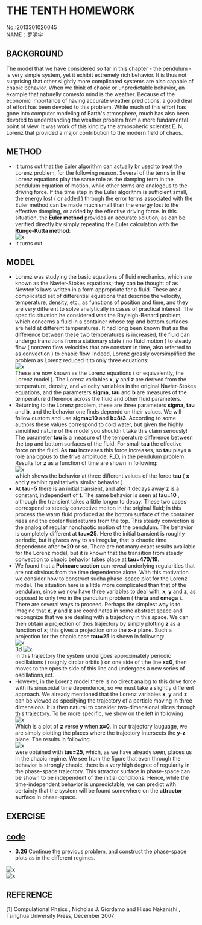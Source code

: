 **THE TENTH HOMEWORK**
====

No.:2013301020045     
NAME：罗明宇

**BACKGROUND**
--------

The model that we have considered so far in this chapter - the pendulum - is very simple system, yet it exhibit extremely rich behavior. It is thus not surprising that other slightly more complicated systems are also capable of chaoic behavior. When we think of chaoic or unpredictable behavior, an example that naturelly comesto mind is the weather. Because of the economic importance of having accurate weather predictions, a good deal of effort has been devoted to this problem. While much of this effort has gone into computer modeling of Earth's atmosphere, much has also been devoted to understanding the weather problem from a more fundamental point of view. It was work of this kind by the atmospheric scientist E. N, Lorenz that provided a major contribution to the modern field of chaos.           
  
  
**METHOD**
----

- It turns out that the Euler algorithm can actually br used to treat the Lorenz problem, for the following reason. Several of the terms in the Lorenz equations play the same role as the damping term in the pendulum equation of motion, while other terms are analogous to the driving force. If the time step in the Euler algorithm is sufficient small, the energy lost ( or added ) through the error terms associated with the Euler method can be made much small than the energy lost to the effective damping, or added by the effective driving force. In this situation, the **Euler method** provides an accurate solution, as can be verified directly by simply repeating the **Euler** calculation with the **Runge-Kutta method**:                   
![x](https://raw.githubusercontent.com/luomingyu/computationalphysics_N2013301020045/code/10th/公式1.png)           
- It turns out

**MODEL**
----
- Lorenz was studying the basic equations of fluid mechanics, which are known as the Navier-Stokes equations; they can be thought of as Newton's laws written in a form appropriate for a fluid. These are a complicated set of differential equations that describe the velocity, temperature, density, etc., as functions of position and time, and they are very different to solve analytically in cases of practical interest. The specific situation he considered was the Rayleigh-Benard problem, which concerns a fluid in a container whose top and bottom surfaces are held at different temperatures. It had long been known that as the difference between these two temperatures is increased, the fluid can undergo transitions from a stationary state ( no fluid motion ) to steady flow ( nonzero flow velocities that are constant in time, also referred to as convection ) to chaoic flow. Indeed, Lorenz grossly oversimplified the problem as Lorenz reduced it to only three equations:          
![x](https://raw.githubusercontent.com/luomingyu/computationalphysics_N2013301020045/code/10th/公式2.png)           
These are now known as the Lorenz equations ( or equivalently, the Lorenz model ). The Lorenz variables **x**, **y** and **z** are derived from the temperature, density, and velocity variables in the original Navier-Stokes equations, and the parameters **sigma**, **tau** and **b** are measures of the temperature difference across the fluid and other fluid parameters.      
- Returning to the Lorenz problem, these are three parameters **sigma**, **tau** and **b**, and the behavior one finds dependd on their values. We will follow custom and use **sigma=10** and **b=8/3**. According to some authors these values correspond to cold water, but given the highly simolified nature of the model you shouldn't take this claim seriously! The parameter **tau** is a measure of the temperature difference between the top and bottom surfaces of the fluid. For small **tau** the effective force on the fluid. As **tau** increases this force increases, so **tau** plays a role analogous to the frive amplitude, **F_D**, in the pendulum problem. Results for **z** as a function of time are shown in following:     
![x](https://raw.githubusercontent.com/luomingyu/computationalphysics_N2013301020045/code/10th/书图1.png)           
which shows the behavior at three different values of the force **tau** ( **x** and **y** exhibit qualitatively similar behavior ).            
- At **tau=5** there is an initial transient, and afer it decays away **z** is a constant, independent of **t**. The same behavior is seen at **tau=10** , although the transient takes a little longer to decay. These two cases correspond to steady convective moiton in the original fluid; in this process the warm fluid produced at the bottom surface of the container rises and the cooler fluid returns from the top. This  steady convection is the analog of regular nonchaotic motion of the pendulum. The behavior is completely different at **tau=25**. Here the initial transient is roughly periodic, but it givees way to an irregular, that is chaotic time dependence after **t=20** or so. There are not many exact results available for the Lorenz model, but it is known that the transition from steady convection to chaoic behavior takes place at **tau=470/19**.      
- We found that a **Poincare section** can reveal underlying regularities that are not obvious from the time dependence alone.  With this motivation we consider how to construct sucha phase-space plot for the Lorenz model. The situation here is a little more complicated than that of the pendulum, since we now have three variables to deal with, **x**, **y** and **z**, as opposed to only two in the pendulum problem ( **theta** and **omega** ). There are several ways to proceed. Perhaps the simplest way is to imagine that **x**, **y** and **z** are coordinates in some abstract space and recongnize that we are dealing with a trajectory in this space. We can then obtain a projection of thos trajectory by simply plotting **z** as a function of **x**; this gives a projection onto the **x-z** plane. Such a projection for the chaoic case **tau=25** is shown in following:     
![x](https://raw.githubusercontent.com/luomingyu/computationalphysics_N2013301020045/code/10th/书图2.png)           
3d
![x]()           
In this trajectory the system undergoes approximately periodic oscillations ( roughly circlar orbits ) on one side of t;he line **x=0**, then moves to the oposite side of this line and undergoes a new series of oscillations,ect.     
- However, in the Lorenz model there is no direct analog to this drive force with its sinusoidal time dependence, so we must take a slightly different approach. We already mentioned that the Lorenz variables **x**, **y** and **z** can be viewed as specifying the trajectory of a particle moving in three dimensions. It is then natural to consider two-dimensional slices through this trajectory. To be more specific, we show on the left in following     
![x](https://raw.githubusercontent.com/luomingyu/computationalphysics_N2013301020045/code/10th/书图3-1.png)           
Which is a plot of **z** verse **y** when **x=0**. In our trajectory lauguage, we are simply plotting the places where the trajectory intersects the **y-z** plane. The results in following       
 ![x](https://raw.githubusercontent.com/luomingyu/computationalphysics_N2013301020045/code/10th/书图3-2.png)           
were obtained with **tau=25**, which, as we have already seen, places us in the chaoic regime. We see from the figure that even through the behavior is strongly chaoic, there is a very high degree of regularity in the phase-space trajectory. This attractor surface in phase-space can be shown to be independent of the initial conditions. Hence, while the time-independent behavior is unpredictable, we can predict with certainty that the system will be found somewhere on the **attractor surface** in phase-space.     

**EXERCISE**
----
[**code**](https://raw.githubusercontent.com/luomingyu/computationalphysics_N2013301020045/code/10th/tu1.py)          
--
- **3.26** Continue the previous problem, and construct the phase-space plots as in the different regimes.             

![x](https://raw.githubusercontent.com/luomingyu/computationalphysics_N2013301020045/code/10th/书图3-1.png)                 
 ![x](https://raw.githubusercontent.com/luomingyu/computationalphysics_N2013301020045/code/10th/书图3-2.png)           

**REFERENCE**
----  
[1] Compulational Phsics , Nicholas J. Giordamo and Hisao Nakanishi , Tsinghua University Press, December 2007